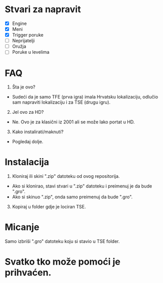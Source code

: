 # Stvari za napravit
- [X] Engine
- [X] Meni
- [X] Trigger poruke
- [ ] Neprijatelji
- [ ] Oružja
- [ ] Poruke u levelima

# FAQ
1. Šta je ovo?
  * Sudeći da je samo TFE (prva igra) imala Hrvatsku lokalizaciju, odlučio sam napraviti lokalizaciju i za TSE (drugu igru).
2. Jel ovo za HD?
  * Ne. Ovo je za klasični iz 2001 ali se može lako portat u HD.
3. Kako instalirati/maknuti?
  * Pogledaj dolje.
  
# Instalacija
1. Kloniraj ili skini ".zip" datoteku od ovog repositorija.
- Ako si klonirao, stavi stvari u ".zip" datoteku i preimenuj je da bude ".gro".
- Ako si skinuo ".zip", onda samo preimenuj da bude ".gro".
3. Kopiraj u folder gdje je lociran TSE.

# Micanje
Samo izbriši ".gro" datoteku koju si stavio u TSE folder.

# Svatko tko može pomoći je prihvaćen.
